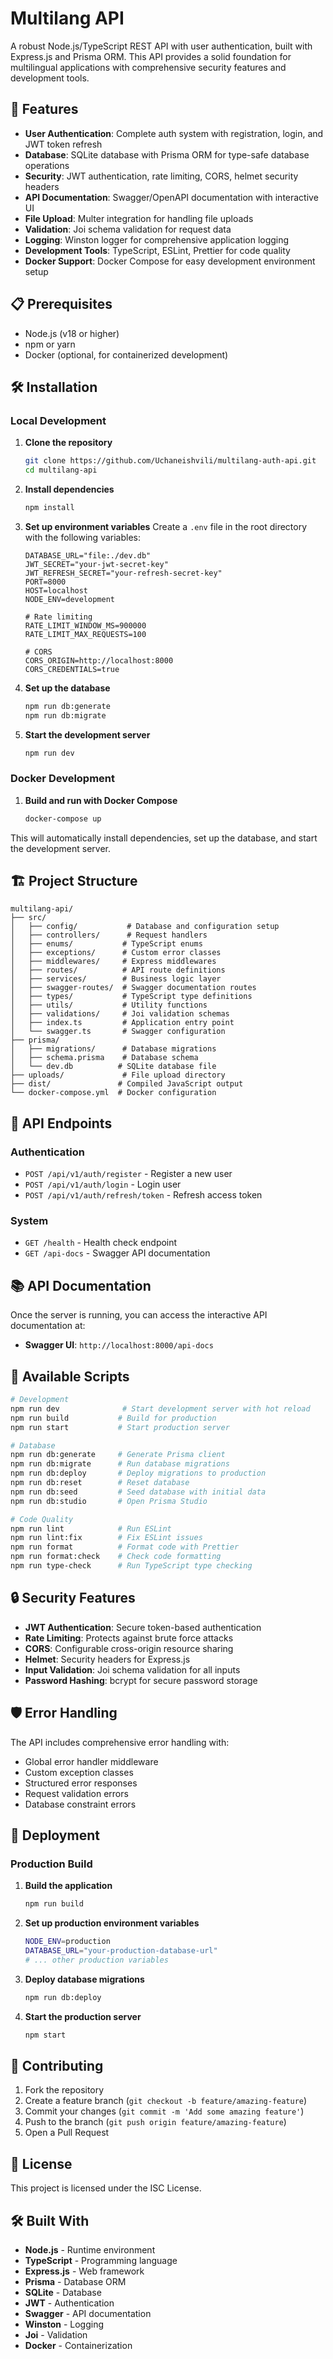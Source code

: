 # Multilang API

A robust Node.js/TypeScript REST API with user authentication, built with Express.js and Prisma ORM. This API provides a solid foundation for multilingual applications with comprehensive security features and development tools.

## 🚀 Features

- **User Authentication**: Complete auth system with registration, login, and JWT token refresh
- **Database**: SQLite database with Prisma ORM for type-safe database operations
- **Security**: JWT authentication, rate limiting, CORS, helmet security headers
- **API Documentation**: Swagger/OpenAPI documentation with interactive UI
- **File Upload**: Multer integration for handling file uploads
- **Validation**: Joi schema validation for request data
- **Logging**: Winston logger for comprehensive application logging
- **Development Tools**: TypeScript, ESLint, Prettier for code quality
- **Docker Support**: Docker Compose for easy development environment setup

## 📋 Prerequisites

- Node.js (v18 or higher)
- npm or yarn
- Docker (optional, for containerized development)

## 🛠️ Installation

### Local Development

1. **Clone the repository**

   ```bash
   git clone https://github.com/Uchaneishvili/multilang-auth-api.git
   cd multilang-api
   ```

2. **Install dependencies**

   ```bash
   npm install
   ```

3. **Set up environment variables**
   Create a `.env` file in the root directory with the following variables:

   ```env
   DATABASE_URL="file:./dev.db"
   JWT_SECRET="your-jwt-secret-key"
   JWT_REFRESH_SECRET="your-refresh-secret-key"
   PORT=8000
   HOST=localhost
   NODE_ENV=development

   # Rate limiting
   RATE_LIMIT_WINDOW_MS=900000
   RATE_LIMIT_MAX_REQUESTS=100

   # CORS
   CORS_ORIGIN=http://localhost:8000
   CORS_CREDENTIALS=true
   ```

4. **Set up the database**

   ```bash
   npm run db:generate
   npm run db:migrate
   ```

5. **Start the development server**
   ```bash
   npm run dev
   ```

### Docker Development

1. **Build and run with Docker Compose**
   ```bash
   docker-compose up
   ```

This will automatically install dependencies, set up the database, and start the development server.

## 🏗️ Project Structure

```
multilang-api/
├── src/
│   ├── config/           # Database and configuration setup
│   ├── controllers/      # Request handlers
│   ├── enums/           # TypeScript enums
│   ├── exceptions/      # Custom error classes
│   ├── middlewares/     # Express middlewares
│   ├── routes/          # API route definitions
│   ├── services/        # Business logic layer
│   ├── swagger-routes/  # Swagger documentation routes
│   ├── types/           # TypeScript type definitions
│   ├── utils/           # Utility functions
│   ├── validations/     # Joi validation schemas
│   ├── index.ts         # Application entry point
│   └── swagger.ts       # Swagger configuration
├── prisma/
│   ├── migrations/      # Database migrations
│   ├── schema.prisma    # Database schema
│   └── dev.db          # SQLite database file
├── uploads/             # File upload directory
├── dist/               # Compiled JavaScript output
└── docker-compose.yml  # Docker configuration
```

## 🔗 API Endpoints

### Authentication

- `POST /api/v1/auth/register` - Register a new user
- `POST /api/v1/auth/login` - Login user
- `POST /api/v1/auth/refresh/token` - Refresh access token

### System

- `GET /health` - Health check endpoint
- `GET /api-docs` - Swagger API documentation

## 📚 API Documentation

Once the server is running, you can access the interactive API documentation at:

- **Swagger UI**: `http://localhost:8000/api-docs`

## 🧪 Available Scripts

```bash
# Development
npm run dev              # Start development server with hot reload
npm run build           # Build for production
npm run start           # Start production server

# Database
npm run db:generate     # Generate Prisma client
npm run db:migrate      # Run database migrations
npm run db:deploy       # Deploy migrations to production
npm run db:reset        # Reset database
npm run db:seed         # Seed database with initial data
npm run db:studio       # Open Prisma Studio

# Code Quality
npm run lint            # Run ESLint
npm run lint:fix        # Fix ESLint issues
npm run format          # Format code with Prettier
npm run format:check    # Check code formatting
npm run type-check      # Run TypeScript type checking
```

## 🔒 Security Features

- **JWT Authentication**: Secure token-based authentication
- **Rate Limiting**: Protects against brute force attacks
- **CORS**: Configurable cross-origin resource sharing
- **Helmet**: Security headers for Express.js
- **Input Validation**: Joi schema validation for all inputs
- **Password Hashing**: bcrypt for secure password storage

## 🛡️ Error Handling

The API includes comprehensive error handling with:

- Global error handler middleware
- Custom exception classes
- Structured error responses
- Request validation errors
- Database constraint errors

## 🚀 Deployment

### Production Build

1. **Build the application**

   ```bash
   npm run build
   ```

2. **Set up production environment variables**

   ```bash
   NODE_ENV=production
   DATABASE_URL="your-production-database-url"
   # ... other production variables
   ```

3. **Deploy database migrations**

   ```bash
   npm run db:deploy
   ```

4. **Start the production server**
   ```bash
   npm start
   ```

## 🤝 Contributing

1. Fork the repository
2. Create a feature branch (`git checkout -b feature/amazing-feature`)
3. Commit your changes (`git commit -m 'Add some amazing feature'`)
4. Push to the branch (`git push origin feature/amazing-feature`)
5. Open a Pull Request

## 📝 License

This project is licensed under the ISC License.

## 🛠️ Built With

- **Node.js** - Runtime environment
- **TypeScript** - Programming language
- **Express.js** - Web framework
- **Prisma** - Database ORM
- **SQLite** - Database
- **JWT** - Authentication
- **Swagger** - API documentation
- **Winston** - Logging
- **Joi** - Validation
- **Docker** - Containerization
